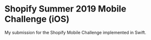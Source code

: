 # Shopify Summer 2019 Mobile Challenge (iOS)
My submission for the Shopify Mobile Challenge implemented in Swift. 
